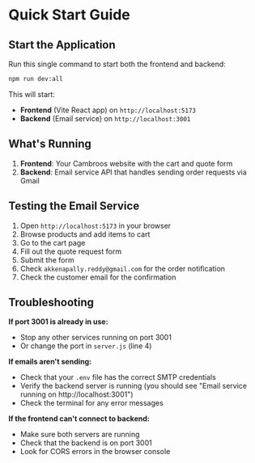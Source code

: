 # Quick Start Guide

## Start the Application

Run this single command to start both the frontend and backend:

```bash
npm run dev:all
```

This will start:
- **Frontend** (Vite React app) on `http://localhost:5173`
- **Backend** (Email service) on `http://localhost:3001`

## What's Running

1. **Frontend**: Your Cambroos website with the cart and quote form
2. **Backend**: Email service API that handles sending order requests via Gmail

## Testing the Email Service

1. Open `http://localhost:5173` in your browser
2. Browse products and add items to cart
3. Go to the cart page
4. Fill out the quote request form
5. Submit the form
6. Check `akkenapally.reddy@gmail.com` for the order notification
7. Check the customer email for the confirmation

## Troubleshooting

**If port 3001 is already in use:**
- Stop any other services running on port 3001
- Or change the port in `server.js` (line 4)

**If emails aren't sending:**
- Check that your `.env` file has the correct SMTP credentials
- Verify the backend server is running (you should see "Email service running on http://localhost:3001")
- Check the terminal for any error messages

**If the frontend can't connect to backend:**
- Make sure both servers are running
- Check that the backend is on port 3001
- Look for CORS errors in the browser console
